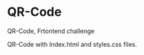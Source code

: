 # QR-Code
QR-Code, Frtontend challenge

QR-Code with Index.html and styles.css files.
























